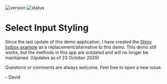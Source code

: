 <!-- badges: start -->
![version](https://img.shields.io/badge/dynamic/json?color=%22dd77&label=version&query=version&url=https%3A%2F%2Fraw.githubusercontent.com%2Fdavidruvolo51%2FshinyAppTutorials%2Fmain%2Fselect-input-styling%2Fpackage.json)
![status](https://img.shields.io/badge/dynamic/json?color=%3772FF&label=status&query=status&url=https%3A%2F%2Fraw.githubusercontent.com%2Fdavidruvolo51%2FshinyAppTutorials%2Fmain%2Fselect-input-styling%2Fpackage.json)
<!-- badges: end -->

# Select Input Styling

Since the last update of this demo application, I have created the [Shiny listbox example](https://github.com/davidruvolo51/shinyAppTutorials/tree/prod/shiny-listbox) as a replacement/alternative to this demo. This demo still works, but the methods in this app are outdated and will no longer be maintained. (Updates as of 23 October 2020)

Questions or comments are always welcome. Feel free to open a new issue.

\- David
